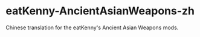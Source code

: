 # eatKenny-AncientAsianWeapons-zh
Chinese translation for the eatKenny's Ancient Asian Weapons mods.
